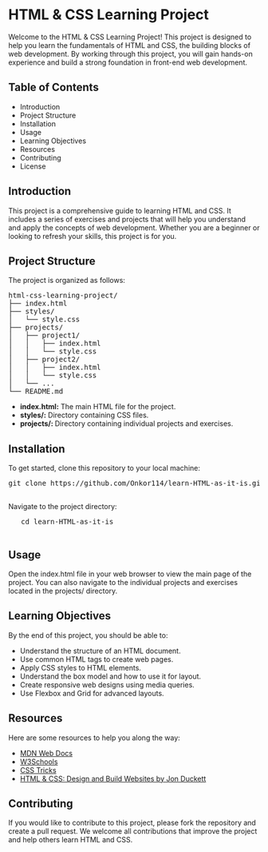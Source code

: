 # HTML & CSS Learning Project

Welcome to the HTML & CSS Learning Project! This project is designed to help you learn the fundamentals of HTML and CSS, the building blocks of web development. 
  By working through this project, you will gain hands-on experience and build a strong foundation in front-end web development.
## Table of Contents

  - Introduction
  - Project Structure
  - Installation
  - Usage
  - Learning Objectives
  - Resources
  - Contributing
  - License


## Introduction
This project is a comprehensive guide to learning HTML and CSS. It includes a series of exercises and projects that will help you understand and apply the concepts of web development. Whether you are a beginner or looking to refresh your skills, this project is for you.
## Project Structure
The project is organized as follows:
<pre>
html-css-learning-project/
├── index.html
├── styles/
│   └── style.css
├── projects/
│   ├── project1/
│   │   ├── index.html
│   │   └── style.css
│   ├── project2/
│   │   ├── index.html
│   │   └── style.css
│   └── ...
└── README.md
</pre>


  - <b>index.html:</b> The main HTML file for the project.
  - <b>styles/:</b> Directory containing CSS files.
  -  <b>projects/: </b> Directory containing individual projects and exercises.


## Installation
To get started, clone this repository to your local machine:

<pre>
git clone https://github.com/Onkor114/learn-HTML-as-it-is.git
  </pre>

  Navigate to the project directory:

  <pre>
   cd learn-HTML-as-it-is
  </pre>
## Usage
Open the index.html file in your web browser to view the main page of the project. You can also navigate to the individual projects and exercises located in the projects/ directory.

## Learning Objectives
By the end of this project, you should be able to:

  - Understand the structure of an HTML document.
  - Use common HTML tags to create web pages.
  - Apply CSS styles to HTML elements.
  - Understand the box model and how to use it for layout.
  - Create responsive web designs using media queries.
  - Use Flexbox and Grid for advanced layouts.


## Resources
Here are some resources to help you along the way:


  - [MDN Web Docs](https://developer.mozilla.org/en-US/docs/Web)
  - [W3Schools](https://www.w3schools.com/)
  - [CSS Tricks](https://css-tricks.com/)
  - [HTML & CSS: Design and Build Websites by Jon Duckett](https://www.amazon.com/HTML-CSS-Design-Build-Websites/dp/1118008189)


## Contributing
If you would like to contribute to this project, please fork the repository and create a pull request. We welcome all contributions that improve the project and help others learn HTML and CSS.


